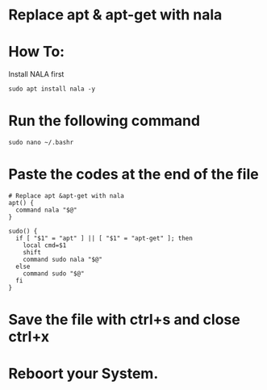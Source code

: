 # Replace apt & apt-get with nala


# How To:
Install NALA first

```
sudo apt install nala -y
```

# Run the following command

```
sudo nano ~/.bashr
```

# Paste the codes at the end of the file

```
# Replace apt &apt-get with nala
apt() {
  command nala "$@"
}

sudo() {
  if [ "$1" = "apt" ] || [ "$1" = "apt-get" ]; then
    local cmd=$1
    shift
    command sudo nala "$@"
  else
    command sudo "$@"
  fi
}

```
# Save the file with ctrl+s and close ctrl+x
# Reboort your System.
